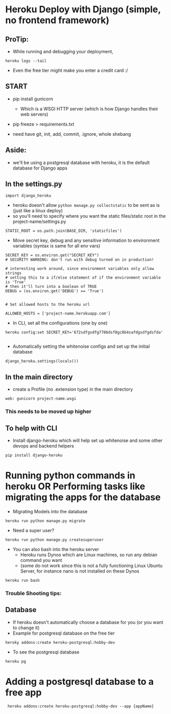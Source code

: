 # Heroku Deploy with Django (simple, no frontend framework)

## ProTip:

- While running and debugging your deployment,

```
heroku logs --tail
```

- Even the free tier might make you enter a credit card :/

## START

- pip install gunicorn
  - Which is a WSGI HTTP server (which is how Django handles their web servers)
- pip freeze > requirements.txt

- need have git, init, add, commit, .ignore, whole shebang

## Aside:

- we'll be using a postgresql database with heroku, it is the default database for Django apps

## In the settings.py

```
import django_heroku
```

- heroku doesn't allow `python manage.py collectstatic` to be sent as is (just like a linux deploy)
- so you'll need to specify where you want the static files/static root in the project-name/settings.py

```
STATIC_ROOT = os.path.join(BASE_DIR, 'staticfiles')
```

- Move secret key, debug and any sensitive information to environment variables (syntax is same for all env vars)

```
SECRET_KEY = os.environ.get("SECRET_KEY")
# SECURITY WARNING: don't run with debug turned on in production!

# interesting work around, since environment variables only allow strings
# setting this to a if/else statement of if the environment variable is 'True'
# then it'll turn into a boolean of TRUE
DEBUG = (os.environ.get('DEBUG') == 'True')


# Set allowed hosts to the heroku url

ALLOWED_HOSTS = ['project-name.herokuapp.com']

```

- In CLI, set all the configurations (one by one)

```
heroku config:set SECRET_KEY='672sdfgsdfg7786dsf8gc8b4safdgsdfgdsfda'


```

- Automatically setting the whitenoise configs and set up the initial database

```
django_heroku.settings(locals())
```

## In the main directory

- create a Profile (no .extension type) in the main directory

```
web: gunicorn project-name.wsgi

```

### This needs to be moved up higher

## To help with CLI

- Install django-heroku which will help set up whitenoise and some other devops and backend helpers

`pip install django-heroku`

# Running python commands in heroku OR Performing tasks like migrating the apps for the database

- Migrating Models into the database

```
heroku run python manage.py migrate
```

- Need a super user?

```
heroku run python manage.py createsuperuser
```

- You can also bash into the heroku server
  - Heroku runs Dynos which are Linux machines, so run any debian command you want
  - (some do not work since this is not a fully functioning Linux Ubuntu Server,
    for instance nano is not installed on these Dynos

```
heroku run bash
```

### Trouble Shooting tips:

## Database

- If heroku doesn't automatically choose a database for you (or you want to change it)
- Example for postgresql database on the free tier

```
heroky addons:create heroku-postgresql:hobby-dev

```

- To see the postgresql database

`heroku pg`

# Adding a postgresql database to a free app

```
 heroku addons:create heroku-postgresql:hobby-dev --app {appName}
```

